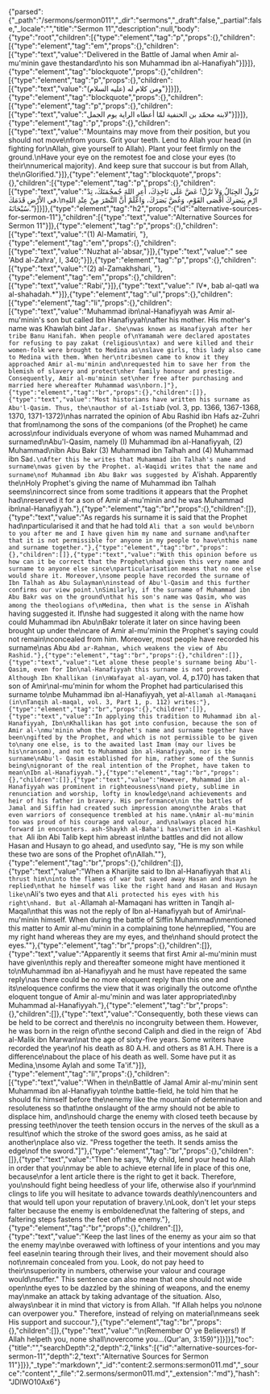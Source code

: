 {"parsed":{"_path":"/sermons/sermon011","_dir":"sermons","_draft":false,"_partial":false,"_locale":"","title":"Sermon 11","description":null,"body":{"type":"root","children":[{"type":"element","tag":"p","props":{},"children":[{"type":"element","tag":"em","props":{},"children":[{"type":"text","value":"Delivered in the Battle of Jamal when Amir al-mu'minin gave thestandard\nto his son Muhammad ibn al-Hanafiyah"}]}]},{"type":"element","tag":"blockquote","props":{},"children":[{"type":"element","tag":"p","props":{},"children":[{"type":"text","value":"ومن كلام له (عليه السلام)"}]}]},{"type":"element","tag":"blockquote","props":{},"children":[{"type":"element","tag":"p","props":{},"children":[{"type":"text","value":"لابنه محمّد بن الحنفية لمّا أعطاه الراية يوم الجمل"}]}]},{"type":"element","tag":"p","props":{},"children":[{"type":"text","value":"Mountains may move from their position, but you should not move\nfrom yours. Grit your teeth. Lend to Allah your head (in fighting for\nAllah, give yourself to Allah). Plant your feet firmly on the ground.\nHave your eye on the remotest foe and close your eyes (to their\nnumerical majority). And keep sure that succour is but from Allah, the\nGlorified."}]},{"type":"element","tag":"blockquote","props":{},"children":[{"type":"element","tag":"p","props":{},"children":[{"type":"text","value":"تَزُولُ الجِبَالُ وَلاَ تَزُلْ! عَضَّ عَلَى نَاجِذِكَ، أَعِرِ اللهَ جُمجُمَتَكَ، تِدْ في الاْرْضِ قَدَمَكَ،\nارْمِ بِبَصَرِكَ أَقْصَى القَوْمِ، وَغُضَّ بَصَرَكَ، وَاعْلَمْ أَنَّ النَّصْرَ مِنْ عِنْدِ اللهِ سُبْحَانَهُ."}]}]},{"type":"element","tag":"h2","props":{"id":"alternative-sources-for-sermon-11"},"children":[{"type":"text","value":"Alternative Sources for Sermon 11"}]},{"type":"element","tag":"p","props":{},"children":[{"type":"text","value":"(1) Al-Mamatiri, "},{"type":"element","tag":"em","props":{},"children":[{"type":"text","value":"Nuzhat al-'absar,"}]},{"type":"text","value":" see 'Abd al-Zahra', I, 340;"}]},{"type":"element","tag":"p","props":{},"children":[{"type":"text","value":"(2) al-Zamakhshari, "},{"type":"element","tag":"em","props":{},"children":[{"type":"text","value":"Rabi',"}]},{"type":"text","value":" IV*, bab al-qatl wa al-shahadah.*"}]},{"type":"element","tag":"ul","props":{},"children":[{"type":"element","tag":"li","props":{},"children":[{"type":"text","value":"Muhammad ibn\nal-Hanafiyyah was Amir al-mu'minin's son but called Ibn Hanafiyyah\nafter his mother. His mother's name was Khawlah bint Ja`far. She\nwas known as Hanafiyyah after her tribe Banu Hanifah. When people of\nYamamah were declared apostates for refusing to pay zakat (religious\ntax) and were killed and their women-folk were brought to Medina as\nslave girls, this lady also came to Medina with them. When her\ntribesmen came to know it they approached Amir al-mu'minin and\nrequested him to save her from the blemish of slavery and protect\nher family honour and prestige. Consequently, Amir al-mu'minin set\nher free after purchasing and married here whereafter Muhammad was\nborn.]"},{"type":"element","tag":"br","props":{},"children":[]},{"type":"text","value":"Most historians have written his surname as Abu'l-Qasim. Thus, the\nauthor of al-Isti`ab (vol. 3, pp. 1366, 1367-1368, 1370, 1371-1372)\nhas narrated the opinion of Abu Rashid ibn Hafs az-Zuhri that from\namong the sons of the companions (of the Prophet) he came across\nfour individuals everyone of whom was named Muhammad and surnamed\nAbu'l-Qasim, namely (I) Muhammad ibn al-Hanafiyyah, (2) Muhammad\nibn Abu Bakr (3) Muhammad ibn Talhah and (4) Muhammad ibn Sa`d.\nAfter this he writes that Muhammad ibn Talhah's name and surname\nwas given by the Prophet. al-Waqidi writes that the name and surname\nof Muhammad ibn Abu Bakr was suggested by `A'ishah. Apparently the\nHoly Prophet's giving the name of Muhammad ibn Talhah seems\nincorrect since from some traditions it appears that the Prophet had\nreserved it for a son of Amir al-mu'minin and he was Muhammad ibn\nal-Hanafiyyah."},{"type":"element","tag":"br","props":{},"children":[]},{"type":"text","value":"As regards his surname it is said that the Prophet had\nparticularised it and that he had told `Ali that a son would be\nborn to you after me and I have given him my name and surname and\nafter that it is not permissible for anyone in my people to have\nthis name and surname together."},{"type":"element","tag":"br","props":{},"children":[]},{"type":"text","value":"With this opinion before us how can it be correct that the Prophet\nhad given this very name and surname to anyone else since\nparticularisation means that no one else would share it. Moreover,\nsome people have recorded the surname of Ibn Talhah as Abu Sulayman\ninstead of Abu'l-Qasim and this further confirms our view point.\nSimilarly, if the surname of Muhammad ibn Abu Bakr was on the ground\nthat his son's name was Qasim, who was among the theologians of\nMedina, then what is the sense in `A'ishah having suggested it. If\nshe had suggested it along with the name how could Muhammad ibn Abu\nBakr tolerate it later on since having been brought up under the\ncare of Amir al-mu'minin the Prophet's saying could not remain\nconcealed from him. Moreover, most people have recorded his surname\nas Abu `Abd ar-Rahman, which weakens the view of Abu Rashid."},{"type":"element","tag":"br","props":{},"children":[]},{"type":"text","value":"Let alone these people's surname being Abu'l-Qasim, even for Ibn\nal-Hanafiyyah this surname is not proved. Although Ibn Khallikan (in\nWafayat al-a`yan, vol. 4, p.170) has taken that son of Amir\nal-mu'minin for whom the Prophet had particularised this surname to\nbe Muhammad ibn al-Hanafiyyah, yet al-`Allamah al-Mamaqani (in\nTanqih al-maqal, vol. 3, Part 1, p. 112) writes:"},{"type":"element","tag":"br","props":{},"children":[]},{"type":"text","value":"In applying this tradition to Muhammad ibn al-Hanafiyyah, Ibn\nKhallikan has got into confusion, because the son of Amir al-\nmu'minin whom the Prophet's name and surname together have been\ngifted by the Prophet, and which is not permissible to be given to\nany one else, is to the awaited last Imam (may our lives be his\nransom), and not to Muhammad ibn al-Hanafiyyah, nor is the surname\nAbu'l- Qasim established for him, rather some of the Sunnis being\nignorant of the real intention of the Prophet, have taken to mean\nIbn al-Hanafiyyah."},{"type":"element","tag":"br","props":{},"children":[]},{"type":"text","value":"However, Muhammad ibn al-Hanafiyyah was prominent in righteousness\nand piety, sublime in renunciation and worship, lofty in knowledge\nand achievements and heir of his father in bravery. His performance\nin the battles of Jamal and Siffin had created such impression among\nthe Arabs that even warriors of consequence trembled at his name.\nAmir al-mu'minin too was proud of his courage and valour, and\nalways placed him forward in encounters. ash-Shaykh al-Baha'i has\nwritten in al-Kashkul that `Ali ibn Abi Talib kept him abreast in\nthe battles and did not allow Hasan and Husayn to go ahead, and used\nto say, \"He is my son while these two are sons of the Prophet of\nAllah.\""},{"type":"element","tag":"br","props":{},"children":[]},{"type":"text","value":"When a Kharijite said to Ibn al-Hanafiyyah that `Ali thrust him\ninto the flames of war but saved away Hasan and Husayn he replied\nthat he himself was like the right hand and Hasan and Husayn like\n`Ali's two eyes and that `Ali protected his eyes with his right\nhand. But al-`Allamah al-Mamaqani has written in Tanqih al-Maqal\nthat this was not the reply of Ibn al-Hanafiyyah but of Amir\nal-mu'minin himself. When during the battle of Siffin Muhammad\nmentioned this matter to Amir al-mu'minin in a complaining tone he\nreplied, \"You are my right hand whereas they are my eyes, and the\nhand should protect the eyes.\""},{"type":"element","tag":"br","props":{},"children":[]},{"type":"text","value":"Apparently it seems that first Amir al-mu'minin must have given\nthis reply and thereafter someone might have mentioned it to\nMuhammad ibn al-Hanafiyyah and he must have repeated the same reply\nas there could be no more eloquent reply than this one and its\neloquence confirms the view that it was originally the outcome of\nthe eloquent tongue of Amir al-mu'minin and was later appropriated\nby Muhammad al-Hanafiyyah."},{"type":"element","tag":"br","props":{},"children":[]},{"type":"text","value":"Consequently, both these views can be held to be correct and there\nis no incongruity between them. However, he was born in the reign of\nthe second Caliph and died in the reign of `Abd al-Malik ibn Marwan\nat the age of sixty-five years. Some writers have recorded the year\nof his death as 80 A.H. and others as 81 A.H. There is a difference\nabout the place of his death as well. Some have put it as Medina,\nsome Aylah and some Ta'if."}]},{"type":"element","tag":"li","props":{},"children":[{"type":"text","value":"When in the\nBattle of Jamal Amir al-mu'minin sent Muhammad ibn al-Hanafiyyah to\nthe battle-field, he told him that he should fix himself before the\nenemy like the mountain of determination and resoluteness so that\nthe onslaught of the army should not be able to displace him, and\nshould charge the enemy with closed teeth because by pressing teeth\nover the teeth tension occurs in the nerves of the skull as a result\nof which the stroke of the sword goes amiss, as he said at another\nplace also viz. \"Press together the teeth. It sends amiss the edge\nof the sword.\"]"},{"type":"element","tag":"br","props":{},"children":[]},{"type":"text","value":"Then he says, \"My child, lend your head to Allah in order that you\nmay be able to achieve eternal life in place of this one, because\nfor a lent article there is the right to get it back. Therefore, you\nshould fight being heedless of your life, otherwise also if your\nmind clings to life you will hesitate to advance towards deathly\nencounters and that would tell upon your reputation of bravery.\nLook, don't let your steps falter because the enemy is emboldened\nat the faltering of steps, and faltering steps fastens the feet of\nthe enemy."},{"type":"element","tag":"br","props":{},"children":[]},{"type":"text","value":"Keep the last lines of the enemy as your aim so that the enemy may\nbe overawed with loftiness of your intentions and you may feel ease\nin tearing through their lives, and their movement should also not\nremain concealed from you. Look, do not pay heed to their\nsuperiority in numbers, otherwise your valour and courage would\nsuffer.\" This sentence can also mean that one should not wide open\nthe eyes to be dazzled by the shining of weapons, and the enemy may\nmake an attack by taking advantage of the situation. Also, always\nbear it in mind that victory is from Allah. \"If Allah helps you no\none can overpower you.\" Therefore, instead of relying on material\nmeans seek His support and succour."},{"type":"element","tag":"br","props":{},"children":[]},{"type":"text","value":"\n(Remember O' ye Believers!) If Allah helpeth you, none shall\novercome you...(Qur'an, 3:159)"}]}]}],"toc":{"title":"","searchDepth":2,"depth":2,"links":[{"id":"alternative-sources-for-sermon-11","depth":2,"text":"Alternative Sources for Sermon 11"}]}},"_type":"markdown","_id":"content:2.sermons:sermon011.md","_source":"content","_file":"2.sermons/sermon011.md","_extension":"md"},"hash":"JDlWO10Ax6"}